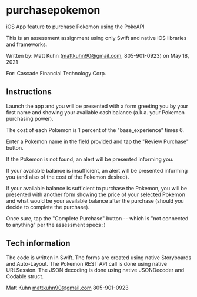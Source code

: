 # purchasepokemon

iOS App feature to purchase Pokemon using the PokeAPI

This is an assessment assignment using only Swift and native iOS libraries and frameworks.

Written by: Matt Kuhn (mattkuhn90@gmail.com, 805-901-0923) on May 18, 2021

For: Cascade Financial Technology Corp.


## Instructions

Launch the app and you will be presented with a form greeting you by your first name and showing your available cash balance (a.k.a. your Pokemon purchasing power).

The cost of each Pokemon is 1 percent of the "base_experience" times 6.

Enter a Pokemon name in the field provided and tap the "Review Purchase" button.

If the Pokemon is not found, an alert will be presented informing you.

If your available balance is insufficient, an alert will be presented informing you (and also of the cost of the Pokemon desired).

If your available balance is sufficient to purchase the Pokemon, you will be
presented with another form showing the price of your selected Pokemon and what would be your available balance after the purchase (should you decide to complete the purchase). 

Once sure, tap the "Complete Purchase" button -- which is "not connected to anything"  per the assessment specs :)


## Tech information

The code is written in Swift.
The forms are created using native Storyboards and Auto-Layout.
The Pokemon REST API call is done using native URLSession.
The JSON decoding is done using native JSONDecoder and Codable struct.


Matt Kuhn 
mattkuhn90@gmail.com
805-901-0923








